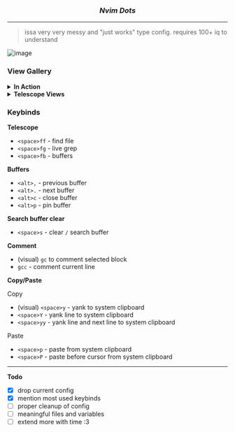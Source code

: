 <h3 align="center">  <em> Nvim Dots </em>  </h3>

---

> issa very very messy and "just works" type config. requires 100+ iq to understand

![image](https://github.com/user-attachments/assets/57af0064-cd3d-40f8-b75e-8a3fc63c798f)

### **View Gallery**

<details> <summary> <strong> In Action </strong> </summary>

![image](https://github.com/user-attachments/assets/f3b88719-ca69-4581-a7fe-74ee33c72ea1)

</details>

<details> <summary> <strong> Telescope Views </strong> </summary>

**File Search** ( `<space>ff` )

![image](https://github.com/user-attachments/assets/53eb7411-465b-445f-ba53-8ed149ccff9d)

**Live Grep** ( `<space>fg` )

![image](https://github.com/user-attachments/assets/ec1cb055-d7a0-4822-a756-7dc1e6716365)

</details>

### **Keybinds**

**Telescope**
- `<space>ff` - find file
- `<space>fg` - live grep
- `<space>fb` - buffers

**Buffers**
- `<alt>,` - previous buffer
- `<alt>.` - next buffer
- `<alt>c` - close buffer
- `<alt>p` - pin buffer

**Search buffer clear**
- `<space>s` - clear `/` search buffer

**Comment**
- (visual) `gc` to comment selected block
- `gcc` - comment current line

**Copy/Paste**

Copy

- (visual) `<space>y` - yank to system clipboard
- `<space>Y` - yank line to system clipboard
- `<space>yy` - yank line and next line to system clipboard

Paste
- `<space>p` - paste from system clipboard
- `<space>P` - paste before cursor from system clipboard

---

**Todo**
- [x] drop current config
- [x] mention most used keybinds
- [ ] proper cleanup of config
- [ ] meaningful files and variables
- [ ] extend more with time :3
